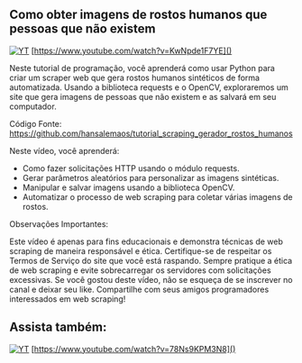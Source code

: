 ## Como obter imagens de rostos humanos que pessoas que não existem
[![YT](https://i.ytimg.com/vi/KwNpde1F7YE/maxresdefault.jpg)](https://www.youtube.com/watch?v=KwNpde1F7YE)
[https://www.youtube.com/watch?v=KwNpde1F7YE]()

Neste tutorial de programação, você aprenderá como usar Python para criar um scraper web que gera rostos humanos sintéticos de forma automatizada. Usando a biblioteca requests e o OpenCV, exploraremos um site que gera imagens de pessoas que não existem e as salvará em seu computador.

Código Fonte:
https://github.com/hansalemaos/tutorial_scraping_gerador_rostos_humanos

Neste vídeo, você aprenderá:

- Como fazer solicitações HTTP usando o módulo requests.
- Gerar parâmetros aleatórios para personalizar as imagens sintéticas.
- Manipular e salvar imagens usando a biblioteca OpenCV.
- Automatizar o processo de web scraping para coletar várias imagens de rostos.

Observações Importantes:

Este vídeo é apenas para fins educacionais e demonstra técnicas de web scraping de maneira responsável e ética.
Certifique-se de respeitar os Termos de Serviço do site que você está raspando.
Sempre pratique a ética de web scraping e evite sobrecarregar os servidores com solicitações excessivas.
Se você gostou deste vídeo, não se esqueça de se inscrever no canal e deixar seu like. Compartilhe com seus amigos programadores interessados em web scraping!

## Assista também:

[![YT](https://i.ytimg.com/vi/78Ns9KPM3N8/maxresdefault.jpg)](https://www.youtube.com/watch?v=78Ns9KPM3N8)
[https://www.youtube.com/watch?v=78Ns9KPM3N8]()

